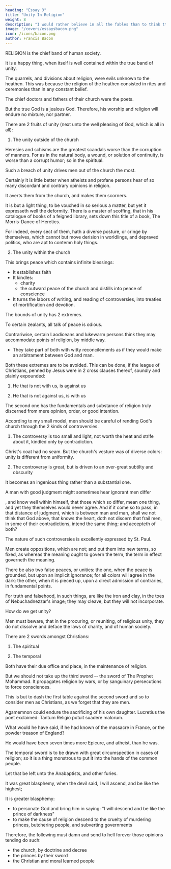 ```yaml
---
heading: "Essay 3"
title: "Unity In Religion"
weight: 8
description: "I would rather believe in all the fables than to think tthat this universal frame is without a mind"
image: "/covers/essaysbacon.png"
icon: /icons/bacon.png
author: Francis Bacon
---
```




RELIGION is the chief band of human society. 

It is a happy thing, when itself is well contained within the true band of unity. 

The quarrels, and divisions about religion, were evils unknown to the heathen. This was because the religion of the heathen consisted in rites and ceremonies than in any constant belief.

<!-- For you may imagine, what kind of faith theirs was, when  -->

The chief doctors and fathers of their church were the poets. 

But the true God  <!-- hath this attribute, that he  --> is a jealous God. Therefore, his worship and religion will endure no mixture, nor partner. 

<!-- We shall therefore speak a few words, concerning the unity of the church; what are the fruits thereof; what the bounds; and what the means. -->

There are 2 fruits of unity (next unto the well pleasing of God, which is all in all): 

1. The unity outside of the church

Heresies and schisms are the greatest scandals worse than the corruption of manners. For as in the natural body, a wound, or solution of continuity, is worse than a corrupt humor; so in the spiritual.

Such a breach of unity drives men out of the church the most. 

<!-- Therefore, whensoever it cometh to that pass, that one saith, Ecce in deserto, another saith, Ecce in penetralibus; that is, when some men seek Christ, in the conventicles of heretics, and others, in an outward face of a church, that voice had need continually to sound in men's ears, Nolite exire,—Go not out.  -->

<!-- The doctor of the Gentiles (the propriety of whose vocation, drew him to have a special care of those without) saith, if an heathen come in, and hear you speak with several tongues, will he not say that you are mad?  -->

Certainly it is little better when atheists and profane persons hear of so many discordant and contrary opinions in religion.

It averts them from the church, and makes them scorners. 

It is but a light thing, to be vouched in so serious a matter, but yet it expresseth well the deformity. There is a master of scoffing, that in his catalogue of books of a feigned library, sets down this title of a book, The Morris-Dance of Heretics. 

For indeed, every sect of them, hath a diverse posture, or cringe by themselves, which cannot but move derision in worldlings, and depraved politics, who are apt to contemn holy things.



2. The unity within the church

This brings peace which contains infinite blessings:
- It establishes faith
- It kindles:
  - charity
  - the outward peace of the church and distills into peace of conscience
- It turns the labors of writing, and reading of controversies, into treaties of mortification and devotion.

The bounds of unity has 2 extremes. 

To certain zealants, all talk of peace is odious.

<!-- Is it peace, Jehu,? What hast thou to do with peace? turn thee behind me. Peace is not the matter, but following, and party.  -->

Contrariwise, certain Laodiceans and lukewarm persons think they may accommodate points of religion, by middle way.
- They take part of both with witty reconcilements as if they would make an arbitrament between God and man. 

Both these extremes are to be avoided. This can be done, if the league of Christians, penned by Jesus were in 2 cross clauses thereof, soundly and plainly expounded:

1. He that is not with us, is against us

2. He that is not against us, is with us

The second one has the fundamentals and substance of religion truly discerned from mere opinion, order, or good intention.

<!-- This is a thing may seem to many a matter trivial, and done already. But if it were done less partially, it would be embraced more generally. -->

According to my small model, men should be careful of rending God's church through the 2 kinds of controversies. 

1. The controversy is too small and light, not worth the heat and strife about it, kindled only by contradiction. 

<!-- The one is, when the matter of the point controverted, -->

Christ's coat had no seam. But the church's vesture was of diverse colors: unity is different from  uniformity. 

<!-- ; whereupon he saith, In veste varietas sit, scissura non sit; they be two things,  -->

2. The controversy is great, but is driven to an over-great subtilty and obscurity

It becomes an ingenious thing rather than a substantial one. 

A man with good judgment might sometimes hear ignorant men differ

, and know well within himself, that those which so differ, mean one thing, and yet they themselves would never agree. And if it come so to pass, in that distance of judgment, which is between man and man, shall we not think that God above, that knows the heart, doth not discern that frail men, in some of their contradictions, intend the same thing; and accepteth of both? 

The nature of such controversies is excellently expressed by St. Paul.

 <!-- in the warning and precept, that he giveth concerning the same, Devita profanas vocum novitates, et oppositiones falsi nominis scientiae.  -->

Men create oppositions, which are not; and put them into new terms, so fixed, as whereas the meaning ought to govern the term, the term in effect governeth the meaning. 

There be also two false peaces, or unities: the one, when the peace is grounded, but upon an implicit ignorance; for all colors will agree in the dark: the other, when it is pieced up, upon a direct admission of contraries, in fundamental points. 

For truth and falsehood, in such things, are like the iron and clay, in the toes of Nebuchadnezzar's image; they may cleave, but they will not incorporate.

How do we get unity?

Men must beware, that in the procuring, or reuniting, of religious unity, they do not dissolve and deface the laws of charity, and of human society. 

There are 2 swords amongst Christians:

1. The spiritual

2. The temporal

Both have their due office and place, in the maintenance of religion. 

But we should not take up the third sword -- the sword of The Prophet Mohammad. It propagates religion by wars, or by sanguinary persecutions to force consciences.

<!-- ; except it be in cases of overt scandal, blasphemy, or intermixture of practice against the state; much less to nourish seditions; to authorize conspiracies and rebellions; to put the sword into the people's hands; and the like; tending to the subversion of all government, which is the ordinance of God.  -->

This is but to dash the first table against the second sword and so to consider men as Christians, as we forget that they are men. 



Agamemnon could endure the sacrificing of his own daughter. Lucretius the poet exclaimed: Tantum Religio potuit suadere malorum.

What would he have said, if he had known of the massacre in France, or the powder treason of England? 

He would have been seven times more Epicure, and atheist, than he was.


The temporal sword is to be drawn with great circumspection in cases of religion; so it is a thing monstrous to put it into the hands of the common people.

Let that be left unto the Anabaptists, and other furies.

It was great blasphemy, when the devil said, I will ascend, and be like the highest; 

It is greater blasphemy:
- to personate God and bring him in saying:  "I will descend and be like the prince of darkness"
- to make the cause of religion descend to the cruelty of murdering princes, butchering people, and subverting governments

<!-- Surely this is to bring down the Holy Ghost, instead of the likeness of a dove, in the shape of a vulture or raven; and set, out of the bark of a Christian church, a flag of a bark of pirates, and assassins.  -->

Therefore, the following must damn and send to hell forever those opinions tending do such:
- the church, by doctrine and decree
- the princes by their sword
- the Christian and moral learned people

<!-- , as by their Mercury rod -->

 <!-- the support of the same; as hath been already in good part done. -->

<!-- Surely in counsels concerning religion, that counsel of the apostle would be prefixed, Ira hominis non implet justitiam Dei.

And it was a notable observation of a wise father, and no less ingenuously confessed; that those which held and persuaded pressure of consciences, were commonly interested therein, themselves, for their own ends. -->

